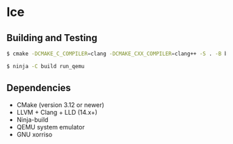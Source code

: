 # Ice

## Building and Testing
```sh 
$ cmake -DCMAKE_C_COMPILER=clang -DCMAKE_CXX_COMPILER=clang++ -S . -B build -G Ninja"
```
```sh
$ ninja -C build run_qemu
```

## Dependencies
* CMake (version 3.12 or newer)
* LLVM + Clang + LLD (14.x+)
* Ninja-build
* QEMU system emulator
* GNU xorriso
